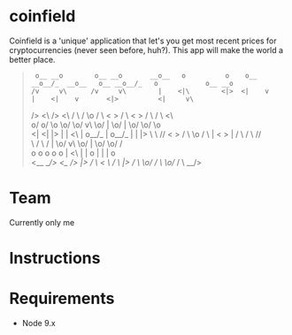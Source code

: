 # coinfield

Coinfield is a 'unique' application that let's you get most recent prices for cryptocurrencies (never seen before, huh?). This app will make the world a better place.

>      o__ __o        o__ __o       __o__   o          o    o__ __o__/_  __o__   o__ __o__/_   o            o__ __o      
>     /v     v\      /v     v\        |    <|\        <|>  <|    v         |    <|    v       <|>          <|     v\     
>    />       <\    />       <\      / \   / \\o      / \  < >            / \   < >           / \          / \     <\    
>  o/             o/           \o    \o/   \o/ v\     \o/   |             \o/    |            \o/          \o/       \o  
> <|             <|             |>    |     |   <\     |    o__/_          |     o__/_         |            |         |> 
>  \\             \\           //    < >   / \    \o  / \   |             < >    |            / \          / \       //  
>    \         /    \         /       |    \o/     v\ \o/  <o>             |    <o>           \o/          \o/      /    
>     o       o      o       o        o     |       <\ |    |              o     |             |            |      o     
>     <\__ __/>      <\__ __/>      __|>_  / \        < \  / \           __|>_  / \  _\o__/_  / \ _\o__/_  / \  __/>     
                                                                                                                        
                                                                                                                        

# Team
Currently only me

# Instructions

# Requirements

* Node 9.x 
